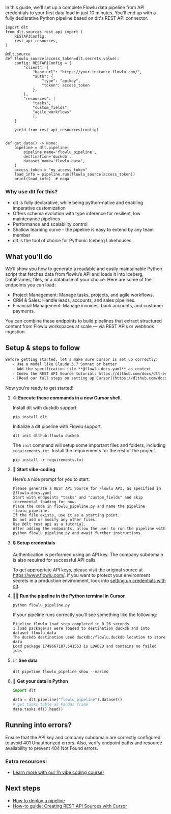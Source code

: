 In this guide, we'll set up a complete Flowlu data pipeline from API credentials to your first data load in just 10 minutes. You'll end up with a fully declarative Python pipeline based on dlt's REST API connector.

```python-outcome
import dlt
from dlt.sources.rest_api import (
    RESTAPIConfig,
    rest_api_resources,
)

@dlt.source
def flowlu_source(access_token=dlt.secrets.value):
    config: RESTAPIConfig = {
        "client": {
            "base_url": "https://your-instance.flowlu.com/",
            "auth": {
                "type": "apikey",
                "token": access_token
            },
        },
        "resources": [
            "tasks",
            "custom_fields",
            "agile_workflows"
            ],
    }

    yield from rest_api_resources(config)


def get_data() -> None:
    pipeline = dlt.pipeline(
        pipeline_name='flowlu_pipeline',
        destination='duckdb',
        dataset_name='flowlu_data', 
    )
    access_token = "my_access_token"
    load_info = pipeline.run(flowlu_source(access_token))
    print(load_info)  # noqa
```

### Why use dlt for this?

- dlt is fully declarative, while being python-native and enabling imperative customization
- Offers schema evolution with type inference for resilient, low maintenance pipelines
- Performance and scalability control
- Shallow learning curve - the pipeline is easy to extend by any team member
- dlt is the tool of choice for Pythonic Iceberg Lakehouses

## What you’ll do

We’ll show you how to generate a readable and easily maintainable Python script that fetches data from flowlu’s API and loads it into Iceberg, DataFrames, files, or a database of your choice. Here are some of the endpoints you can load:

- Project Management: Manage tasks, projects, and agile workflows.
- CRM & Sales: Handle leads, accounts, and sales pipelines.
- Financial Management: Manage invoices, bank accounts, and customer payments.

You can combine these endpoints to build pipelines that extract structured content from Flowlu workspaces at scale — via REST APIs or webhook ingestion.

## Setup & steps to follow

```default
Before getting started, let's make sure Cursor is set up correctly:
   - Use a model like Claude 3.7 Sonnet or better
   - Add the specification file **@flowlu-docs.yaml** as context
   - Index the REST API Source tutorial: https://dlthub.com/docs/dlt-ecosystem/verified-sources/rest_api/ and add it to context as **@dlt rest api**
   - [Read our full steps on setting up Cursor](https://dlthub.com/docs/dlt-ecosystem/llm-tooling/cursor-restapi#23-configuring-cursor-with-documentation)
```

Now you're ready to get started! 

1. ⚙️ **Execute these commands in a new Cursor shell.**
    
    Install dlt with duckdb support:
    ```shell
    pip install dlt
    ```

    Initialize a dlt pipeline with Flowlu support.
    ```shell
    dlt init dlthub:flowlu duckdb
    ```

    The `init` command will setup some important files and folders, including `requirements.txt`. Install the requirements for the rest of the project.
    ```shell
    pip install -r requirements.txt
    ```
    
2. 🤠 **Start vibe-coding**
    
    Here’s a nice prompt for you to start: 
    
    ```prompt
    Please generate a REST API Source for Flowlu API, as specified in @flowlu-docs.yaml 
    Start with endpoints "tasks" and "custom_fields" and skip incremental loading for now. 
    Place the code in flowlu_pipeline.py and name the pipeline flowlu_pipeline. 
    If the file exists, use it as a starting point. 
    Do not add or modify any other files. 
    Use @dlt rest api as a tutorial. 
    After adding the endpoints, allow the user to run the pipeline with python flowlu_pipeline.py and await further instructions.
    ```

    
3. 🔒 **Setup credentials** 
    
    Authentication is performed using an API key. The company subdomain is also required for successful API calls.
    
    To get appropriate API keys, please visit the original source at https://www.flowlu.com/.
    If you want to protect your environment secrets in a production environment, look into [setting up credentials with dlt](https://dlthub.com/docs/walkthroughs/add_credentials).
    
4. 🏃‍♀️ **Run the pipeline in the Python terminal in Cursor**
    
    ```shell
    python flowlu_pipeline.py
    ```
    
    If your pipeline runs correctly you’ll see something like the following:
    
    ```shell
    Pipeline flowlu load step completed in 0.26 seconds
    1 load package(s) were loaded to destination duckdb and into dataset flowlu_data
    The duckdb destination used duckdb:/flowlu.duckdb location to store data
    Load package 1749667187.541553 is LOADED and contains no failed jobs
    ```
    
5. 📈 **See data**
    
    ```shell
    dlt pipeline flowlu_pipeline show --marimo
    ```
    
6. 🐍 **Get your data in Python**
    
    ```python
    import dlt

   data = dlt.pipeline("flowlu_pipeline").dataset()
   # get tasks table as Pandas frame
   data.tasks.df().head()
    ```

## Running into errors?

Ensure that the API key and company subdomain are correctly configured to avoid 401 Unauthorized errors. Also, verify endpoint paths and resource availability to prevent 404 Not Found errors.

### Extra resources:

- [Learn more with our 1h vibe coding course!](https://www.youtube.com/watch?v=GGid70rnJuM)

## Next steps

- [How to deploy a pipeline](https://dlthub.com/docs/walkthroughs/deploy-a-pipeline)
- [How-to guide: Creating REST API Sources with Cursor](https://dlthub.com/docs/dlt-ecosystem/llm-tooling/cursor-restapi)